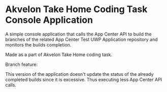 # Akvelon Take Home Coding Task Console Application

A simple console application that calls the App Center API to build the branches of the related App Center Test UWP Application repository and monitors the builds completion.

Made as a part of Akvelon Take Home coding task.

Branch feature: 

This version of the application doesn't update the status of the already completed builds since it is excessive. Thus executing less App Center API calls.
